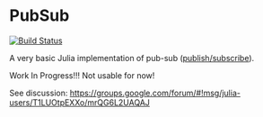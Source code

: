 # PubSub

[![Build Status](https://travis-ci.org/femtotrader/PubSub.jl.svg?branch=master)](https://travis-ci.org/femtotrader/PubSub.jl)

A very basic Julia implementation of pub-sub ([publish/subscribe](https://en.wikipedia.org/wiki/Publish%E2%80%93subscribe_pattern)).


Work In Progress!!! Not usable for now!


See discussion: https://groups.google.com/forum/#!msg/julia-users/T1LUOtpEXXo/mrQG6L2UAQAJ
